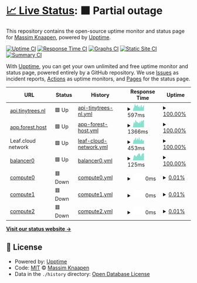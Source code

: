 # [📈 Live Status](https://mass-im.github.io/forest-status-test): <!--live status--> **🟧 Partial outage**

This repository contains the open-source uptime monitor and status page for [Massim Knaapen](https://www.gohike.nl), powered by [Upptime](https://github.com/upptime/upptime).

[![Uptime CI](https://github.com/mass-im/forest-status-test/workflows/Uptime%20CI/badge.svg)](https://github.com/mass-im/forest-status-test/actions?query=workflow%3A%22Uptime+CI%22)
[![Response Time CI](https://github.com/mass-im/forest-status-test/workflows/Response%20Time%20CI/badge.svg)](https://github.com/mass-im/forest-status-test/actions?query=workflow%3A%22Response+Time+CI%22)
[![Graphs CI](https://github.com/mass-im/forest-status-test/workflows/Graphs%20CI/badge.svg)](https://github.com/mass-im/forest-status-test/actions?query=workflow%3A%22Graphs+CI%22)
[![Static Site CI](https://github.com/mass-im/forest-status-test/workflows/Static%20Site%20CI/badge.svg)](https://github.com/mass-im/forest-status-test/actions?query=workflow%3A%22Static+Site+CI%22)
[![Summary CI](https://github.com/mass-im/forest-status-test/workflows/Summary%20CI/badge.svg)](https://github.com/mass-im/forest-status-test/actions?query=workflow%3A%22Summary+CI%22)

With [Upptime](https://upptime.js.org), you can get your own unlimited and free uptime monitor and status page, powered entirely by a GitHub repository. We use [Issues](https://github.com/mass-im/forest-status-test/issues) as incident reports, [Actions](https://github.com/mass-im/forest-status-test/actions) as uptime monitors, and [Pages](https://mass-im.github.io/forest-status-test) for the status page.

<!--start: status pages-->
<!-- This summary is generated by Upptime (https://github.com/upptime/upptime) -->
<!-- Do not edit this manually, your changes will be overwritten -->
<!-- prettier-ignore -->
| URL | Status | History | Response Time | Uptime |
| --- | ------ | ------- | ------------- | ------ |
| <img alt="" src="https://icons.duckduckgo.com/ip3/api.tinytrees.nl.ico" height="13"> [api.tinytrees.nl](https://api.tinytrees.nl/v1/auth/providers) | 🟩 Up | [api-tinytrees-nl.yml](https://github.com/mass-im/forest-status-test/commits/HEAD/history/api-tinytrees-nl.yml) | <details><summary><img alt="Response time graph" src="./graphs/api-tinytrees-nl/response-time-week.png" height="20"> 597ms</summary><br><a href="https://mass-im.github.io/forest-status-test/history/api-tinytrees-nl"><img alt="Response time 606" src="https://img.shields.io/endpoint?url=https%3A%2F%2Fraw.githubusercontent.com%2Fmass-im%2Fforest-status-test%2FHEAD%2Fapi%2Fapi-tinytrees-nl%2Fresponse-time.json"></a><br><a href="https://mass-im.github.io/forest-status-test/history/api-tinytrees-nl"><img alt="24-hour response time 511" src="https://img.shields.io/endpoint?url=https%3A%2F%2Fraw.githubusercontent.com%2Fmass-im%2Fforest-status-test%2FHEAD%2Fapi%2Fapi-tinytrees-nl%2Fresponse-time-day.json"></a><br><a href="https://mass-im.github.io/forest-status-test/history/api-tinytrees-nl"><img alt="7-day response time 597" src="https://img.shields.io/endpoint?url=https%3A%2F%2Fraw.githubusercontent.com%2Fmass-im%2Fforest-status-test%2FHEAD%2Fapi%2Fapi-tinytrees-nl%2Fresponse-time-week.json"></a><br><a href="https://mass-im.github.io/forest-status-test/history/api-tinytrees-nl"><img alt="30-day response time 606" src="https://img.shields.io/endpoint?url=https%3A%2F%2Fraw.githubusercontent.com%2Fmass-im%2Fforest-status-test%2FHEAD%2Fapi%2Fapi-tinytrees-nl%2Fresponse-time-month.json"></a><br><a href="https://mass-im.github.io/forest-status-test/history/api-tinytrees-nl"><img alt="1-year response time 606" src="https://img.shields.io/endpoint?url=https%3A%2F%2Fraw.githubusercontent.com%2Fmass-im%2Fforest-status-test%2FHEAD%2Fapi%2Fapi-tinytrees-nl%2Fresponse-time-year.json"></a></details> | <details><summary><a href="https://mass-im.github.io/forest-status-test/history/api-tinytrees-nl">100.00%</a></summary><a href="https://mass-im.github.io/forest-status-test/history/api-tinytrees-nl"><img alt="All-time uptime 100.00%" src="https://img.shields.io/endpoint?url=https%3A%2F%2Fraw.githubusercontent.com%2Fmass-im%2Fforest-status-test%2FHEAD%2Fapi%2Fapi-tinytrees-nl%2Fuptime.json"></a><br><a href="https://mass-im.github.io/forest-status-test/history/api-tinytrees-nl"><img alt="24-hour uptime 100.00%" src="https://img.shields.io/endpoint?url=https%3A%2F%2Fraw.githubusercontent.com%2Fmass-im%2Fforest-status-test%2FHEAD%2Fapi%2Fapi-tinytrees-nl%2Fuptime-day.json"></a><br><a href="https://mass-im.github.io/forest-status-test/history/api-tinytrees-nl"><img alt="7-day uptime 100.00%" src="https://img.shields.io/endpoint?url=https%3A%2F%2Fraw.githubusercontent.com%2Fmass-im%2Fforest-status-test%2FHEAD%2Fapi%2Fapi-tinytrees-nl%2Fuptime-week.json"></a><br><a href="https://mass-im.github.io/forest-status-test/history/api-tinytrees-nl"><img alt="30-day uptime 100.00%" src="https://img.shields.io/endpoint?url=https%3A%2F%2Fraw.githubusercontent.com%2Fmass-im%2Fforest-status-test%2FHEAD%2Fapi%2Fapi-tinytrees-nl%2Fuptime-month.json"></a><br><a href="https://mass-im.github.io/forest-status-test/history/api-tinytrees-nl"><img alt="1-year uptime 100.00%" src="https://img.shields.io/endpoint?url=https%3A%2F%2Fraw.githubusercontent.com%2Fmass-im%2Fforest-status-test%2FHEAD%2Fapi%2Fapi-tinytrees-nl%2Fuptime-year.json"></a></details>
| <img alt="" src="https://icons.duckduckgo.com/ip3/app.forest.host.ico" height="13"> [app.forest.host](https://app.forest.host/) | 🟩 Up | [app-forest-host.yml](https://github.com/mass-im/forest-status-test/commits/HEAD/history/app-forest-host.yml) | <details><summary><img alt="Response time graph" src="./graphs/app-forest-host/response-time-week.png" height="20"> 1366ms</summary><br><a href="https://mass-im.github.io/forest-status-test/history/app-forest-host"><img alt="Response time 1190" src="https://img.shields.io/endpoint?url=https%3A%2F%2Fraw.githubusercontent.com%2Fmass-im%2Fforest-status-test%2FHEAD%2Fapi%2Fapp-forest-host%2Fresponse-time.json"></a><br><a href="https://mass-im.github.io/forest-status-test/history/app-forest-host"><img alt="24-hour response time 1628" src="https://img.shields.io/endpoint?url=https%3A%2F%2Fraw.githubusercontent.com%2Fmass-im%2Fforest-status-test%2FHEAD%2Fapi%2Fapp-forest-host%2Fresponse-time-day.json"></a><br><a href="https://mass-im.github.io/forest-status-test/history/app-forest-host"><img alt="7-day response time 1366" src="https://img.shields.io/endpoint?url=https%3A%2F%2Fraw.githubusercontent.com%2Fmass-im%2Fforest-status-test%2FHEAD%2Fapi%2Fapp-forest-host%2Fresponse-time-week.json"></a><br><a href="https://mass-im.github.io/forest-status-test/history/app-forest-host"><img alt="30-day response time 1190" src="https://img.shields.io/endpoint?url=https%3A%2F%2Fraw.githubusercontent.com%2Fmass-im%2Fforest-status-test%2FHEAD%2Fapi%2Fapp-forest-host%2Fresponse-time-month.json"></a><br><a href="https://mass-im.github.io/forest-status-test/history/app-forest-host"><img alt="1-year response time 1190" src="https://img.shields.io/endpoint?url=https%3A%2F%2Fraw.githubusercontent.com%2Fmass-im%2Fforest-status-test%2FHEAD%2Fapi%2Fapp-forest-host%2Fresponse-time-year.json"></a></details> | <details><summary><a href="https://mass-im.github.io/forest-status-test/history/app-forest-host">100.00%</a></summary><a href="https://mass-im.github.io/forest-status-test/history/app-forest-host"><img alt="All-time uptime 100.00%" src="https://img.shields.io/endpoint?url=https%3A%2F%2Fraw.githubusercontent.com%2Fmass-im%2Fforest-status-test%2FHEAD%2Fapi%2Fapp-forest-host%2Fuptime.json"></a><br><a href="https://mass-im.github.io/forest-status-test/history/app-forest-host"><img alt="24-hour uptime 100.00%" src="https://img.shields.io/endpoint?url=https%3A%2F%2Fraw.githubusercontent.com%2Fmass-im%2Fforest-status-test%2FHEAD%2Fapi%2Fapp-forest-host%2Fuptime-day.json"></a><br><a href="https://mass-im.github.io/forest-status-test/history/app-forest-host"><img alt="7-day uptime 100.00%" src="https://img.shields.io/endpoint?url=https%3A%2F%2Fraw.githubusercontent.com%2Fmass-im%2Fforest-status-test%2FHEAD%2Fapi%2Fapp-forest-host%2Fuptime-week.json"></a><br><a href="https://mass-im.github.io/forest-status-test/history/app-forest-host"><img alt="30-day uptime 100.00%" src="https://img.shields.io/endpoint?url=https%3A%2F%2Fraw.githubusercontent.com%2Fmass-im%2Fforest-status-test%2FHEAD%2Fapi%2Fapp-forest-host%2Fuptime-month.json"></a><br><a href="https://mass-im.github.io/forest-status-test/history/app-forest-host"><img alt="1-year uptime 100.00%" src="https://img.shields.io/endpoint?url=https%3A%2F%2Fraw.githubusercontent.com%2Fmass-im%2Fforest-status-test%2FHEAD%2Fapi%2Fapp-forest-host%2Fuptime-year.json"></a></details>
| <img alt="" src="https://icons.duckduckgo.com/ip3/null.ico" height="13"> Leaf.cloud network | 🟩 Up | [leaf-cloud-network.yml](https://github.com/mass-im/forest-status-test/commits/HEAD/history/leaf-cloud-network.yml) | <details><summary><img alt="Response time graph" src="./graphs/leaf-cloud-network/response-time-week.png" height="20"> 453ms</summary><br><a href="https://mass-im.github.io/forest-status-test/history/leaf-cloud-network"><img alt="Response time 511" src="https://img.shields.io/endpoint?url=https%3A%2F%2Fraw.githubusercontent.com%2Fmass-im%2Fforest-status-test%2FHEAD%2Fapi%2Fleaf-cloud-network%2Fresponse-time.json"></a><br><a href="https://mass-im.github.io/forest-status-test/history/leaf-cloud-network"><img alt="24-hour response time 498" src="https://img.shields.io/endpoint?url=https%3A%2F%2Fraw.githubusercontent.com%2Fmass-im%2Fforest-status-test%2FHEAD%2Fapi%2Fleaf-cloud-network%2Fresponse-time-day.json"></a><br><a href="https://mass-im.github.io/forest-status-test/history/leaf-cloud-network"><img alt="7-day response time 453" src="https://img.shields.io/endpoint?url=https%3A%2F%2Fraw.githubusercontent.com%2Fmass-im%2Fforest-status-test%2FHEAD%2Fapi%2Fleaf-cloud-network%2Fresponse-time-week.json"></a><br><a href="https://mass-im.github.io/forest-status-test/history/leaf-cloud-network"><img alt="30-day response time 511" src="https://img.shields.io/endpoint?url=https%3A%2F%2Fraw.githubusercontent.com%2Fmass-im%2Fforest-status-test%2FHEAD%2Fapi%2Fleaf-cloud-network%2Fresponse-time-month.json"></a><br><a href="https://mass-im.github.io/forest-status-test/history/leaf-cloud-network"><img alt="1-year response time 511" src="https://img.shields.io/endpoint?url=https%3A%2F%2Fraw.githubusercontent.com%2Fmass-im%2Fforest-status-test%2FHEAD%2Fapi%2Fleaf-cloud-network%2Fresponse-time-year.json"></a></details> | <details><summary><a href="https://mass-im.github.io/forest-status-test/history/leaf-cloud-network">100.00%</a></summary><a href="https://mass-im.github.io/forest-status-test/history/leaf-cloud-network"><img alt="All-time uptime 99.95%" src="https://img.shields.io/endpoint?url=https%3A%2F%2Fraw.githubusercontent.com%2Fmass-im%2Fforest-status-test%2FHEAD%2Fapi%2Fleaf-cloud-network%2Fuptime.json"></a><br><a href="https://mass-im.github.io/forest-status-test/history/leaf-cloud-network"><img alt="24-hour uptime 100.00%" src="https://img.shields.io/endpoint?url=https%3A%2F%2Fraw.githubusercontent.com%2Fmass-im%2Fforest-status-test%2FHEAD%2Fapi%2Fleaf-cloud-network%2Fuptime-day.json"></a><br><a href="https://mass-im.github.io/forest-status-test/history/leaf-cloud-network"><img alt="7-day uptime 100.00%" src="https://img.shields.io/endpoint?url=https%3A%2F%2Fraw.githubusercontent.com%2Fmass-im%2Fforest-status-test%2FHEAD%2Fapi%2Fleaf-cloud-network%2Fuptime-week.json"></a><br><a href="https://mass-im.github.io/forest-status-test/history/leaf-cloud-network"><img alt="30-day uptime 99.95%" src="https://img.shields.io/endpoint?url=https%3A%2F%2Fraw.githubusercontent.com%2Fmass-im%2Fforest-status-test%2FHEAD%2Fapi%2Fleaf-cloud-network%2Fuptime-month.json"></a><br><a href="https://mass-im.github.io/forest-status-test/history/leaf-cloud-network"><img alt="1-year uptime 99.95%" src="https://img.shields.io/endpoint?url=https%3A%2F%2Fraw.githubusercontent.com%2Fmass-im%2Fforest-status-test%2FHEAD%2Fapi%2Fleaf-cloud-network%2Fuptime-year.json"></a></details>
| <img alt="" src="https://icons.duckduckgo.com/ip3/null.ico" height="13"> [balancer0](45.135.56.67) | 🟩 Up | [balancer0.yml](https://github.com/mass-im/forest-status-test/commits/HEAD/history/balancer0.yml) | <details><summary><img alt="Response time graph" src="./graphs/balancer0/response-time-week.png" height="20"> 125ms</summary><br><a href="https://mass-im.github.io/forest-status-test/history/balancer0"><img alt="Response time 125" src="https://img.shields.io/endpoint?url=https%3A%2F%2Fraw.githubusercontent.com%2Fmass-im%2Fforest-status-test%2FHEAD%2Fapi%2Fbalancer0%2Fresponse-time.json"></a><br><a href="https://mass-im.github.io/forest-status-test/history/balancer0"><img alt="24-hour response time 151" src="https://img.shields.io/endpoint?url=https%3A%2F%2Fraw.githubusercontent.com%2Fmass-im%2Fforest-status-test%2FHEAD%2Fapi%2Fbalancer0%2Fresponse-time-day.json"></a><br><a href="https://mass-im.github.io/forest-status-test/history/balancer0"><img alt="7-day response time 125" src="https://img.shields.io/endpoint?url=https%3A%2F%2Fraw.githubusercontent.com%2Fmass-im%2Fforest-status-test%2FHEAD%2Fapi%2Fbalancer0%2Fresponse-time-week.json"></a><br><a href="https://mass-im.github.io/forest-status-test/history/balancer0"><img alt="30-day response time 125" src="https://img.shields.io/endpoint?url=https%3A%2F%2Fraw.githubusercontent.com%2Fmass-im%2Fforest-status-test%2FHEAD%2Fapi%2Fbalancer0%2Fresponse-time-month.json"></a><br><a href="https://mass-im.github.io/forest-status-test/history/balancer0"><img alt="1-year response time 125" src="https://img.shields.io/endpoint?url=https%3A%2F%2Fraw.githubusercontent.com%2Fmass-im%2Fforest-status-test%2FHEAD%2Fapi%2Fbalancer0%2Fresponse-time-year.json"></a></details> | <details><summary><a href="https://mass-im.github.io/forest-status-test/history/balancer0">100.00%</a></summary><a href="https://mass-im.github.io/forest-status-test/history/balancer0"><img alt="All-time uptime 100.00%" src="https://img.shields.io/endpoint?url=https%3A%2F%2Fraw.githubusercontent.com%2Fmass-im%2Fforest-status-test%2FHEAD%2Fapi%2Fbalancer0%2Fuptime.json"></a><br><a href="https://mass-im.github.io/forest-status-test/history/balancer0"><img alt="24-hour uptime 100.00%" src="https://img.shields.io/endpoint?url=https%3A%2F%2Fraw.githubusercontent.com%2Fmass-im%2Fforest-status-test%2FHEAD%2Fapi%2Fbalancer0%2Fuptime-day.json"></a><br><a href="https://mass-im.github.io/forest-status-test/history/balancer0"><img alt="7-day uptime 100.00%" src="https://img.shields.io/endpoint?url=https%3A%2F%2Fraw.githubusercontent.com%2Fmass-im%2Fforest-status-test%2FHEAD%2Fapi%2Fbalancer0%2Fuptime-week.json"></a><br><a href="https://mass-im.github.io/forest-status-test/history/balancer0"><img alt="30-day uptime 100.00%" src="https://img.shields.io/endpoint?url=https%3A%2F%2Fraw.githubusercontent.com%2Fmass-im%2Fforest-status-test%2FHEAD%2Fapi%2Fbalancer0%2Fuptime-month.json"></a><br><a href="https://mass-im.github.io/forest-status-test/history/balancer0"><img alt="1-year uptime 100.00%" src="https://img.shields.io/endpoint?url=https%3A%2F%2Fraw.githubusercontent.com%2Fmass-im%2Fforest-status-test%2FHEAD%2Fapi%2Fbalancer0%2Fuptime-year.json"></a></details>
| <img alt="" src="https://icons.duckduckgo.com/ip3/null.ico" height="13"> [compute0](45.135.56.231) | 🟥 Down | [compute0.yml](https://github.com/mass-im/forest-status-test/commits/HEAD/history/compute0.yml) | <details><summary><img alt="Response time graph" src="./graphs/compute0/response-time-week.png" height="20"> 0ms</summary><br><a href="https://mass-im.github.io/forest-status-test/history/compute0"><img alt="Response time 0" src="https://img.shields.io/endpoint?url=https%3A%2F%2Fraw.githubusercontent.com%2Fmass-im%2Fforest-status-test%2FHEAD%2Fapi%2Fcompute0%2Fresponse-time.json"></a><br><a href="https://mass-im.github.io/forest-status-test/history/compute0"><img alt="24-hour response time 0" src="https://img.shields.io/endpoint?url=https%3A%2F%2Fraw.githubusercontent.com%2Fmass-im%2Fforest-status-test%2FHEAD%2Fapi%2Fcompute0%2Fresponse-time-day.json"></a><br><a href="https://mass-im.github.io/forest-status-test/history/compute0"><img alt="7-day response time 0" src="https://img.shields.io/endpoint?url=https%3A%2F%2Fraw.githubusercontent.com%2Fmass-im%2Fforest-status-test%2FHEAD%2Fapi%2Fcompute0%2Fresponse-time-week.json"></a><br><a href="https://mass-im.github.io/forest-status-test/history/compute0"><img alt="30-day response time 0" src="https://img.shields.io/endpoint?url=https%3A%2F%2Fraw.githubusercontent.com%2Fmass-im%2Fforest-status-test%2FHEAD%2Fapi%2Fcompute0%2Fresponse-time-month.json"></a><br><a href="https://mass-im.github.io/forest-status-test/history/compute0"><img alt="1-year response time 0" src="https://img.shields.io/endpoint?url=https%3A%2F%2Fraw.githubusercontent.com%2Fmass-im%2Fforest-status-test%2FHEAD%2Fapi%2Fcompute0%2Fresponse-time-year.json"></a></details> | <details><summary><a href="https://mass-im.github.io/forest-status-test/history/compute0">0.01%</a></summary><a href="https://mass-im.github.io/forest-status-test/history/compute0"><img alt="All-time uptime 0.01%" src="https://img.shields.io/endpoint?url=https%3A%2F%2Fraw.githubusercontent.com%2Fmass-im%2Fforest-status-test%2FHEAD%2Fapi%2Fcompute0%2Fuptime.json"></a><br><a href="https://mass-im.github.io/forest-status-test/history/compute0"><img alt="24-hour uptime 0.00%" src="https://img.shields.io/endpoint?url=https%3A%2F%2Fraw.githubusercontent.com%2Fmass-im%2Fforest-status-test%2FHEAD%2Fapi%2Fcompute0%2Fuptime-day.json"></a><br><a href="https://mass-im.github.io/forest-status-test/history/compute0"><img alt="7-day uptime 0.01%" src="https://img.shields.io/endpoint?url=https%3A%2F%2Fraw.githubusercontent.com%2Fmass-im%2Fforest-status-test%2FHEAD%2Fapi%2Fcompute0%2Fuptime-week.json"></a><br><a href="https://mass-im.github.io/forest-status-test/history/compute0"><img alt="30-day uptime 0.01%" src="https://img.shields.io/endpoint?url=https%3A%2F%2Fraw.githubusercontent.com%2Fmass-im%2Fforest-status-test%2FHEAD%2Fapi%2Fcompute0%2Fuptime-month.json"></a><br><a href="https://mass-im.github.io/forest-status-test/history/compute0"><img alt="1-year uptime 0.01%" src="https://img.shields.io/endpoint?url=https%3A%2F%2Fraw.githubusercontent.com%2Fmass-im%2Fforest-status-test%2FHEAD%2Fapi%2Fcompute0%2Fuptime-year.json"></a></details>
| <img alt="" src="https://icons.duckduckgo.com/ip3/null.ico" height="13"> [compute1](45.135.56.97) | 🟥 Down | [compute1.yml](https://github.com/mass-im/forest-status-test/commits/HEAD/history/compute1.yml) | <details><summary><img alt="Response time graph" src="./graphs/compute1/response-time-week.png" height="20"> 0ms</summary><br><a href="https://mass-im.github.io/forest-status-test/history/compute1"><img alt="Response time 0" src="https://img.shields.io/endpoint?url=https%3A%2F%2Fraw.githubusercontent.com%2Fmass-im%2Fforest-status-test%2FHEAD%2Fapi%2Fcompute1%2Fresponse-time.json"></a><br><a href="https://mass-im.github.io/forest-status-test/history/compute1"><img alt="24-hour response time 0" src="https://img.shields.io/endpoint?url=https%3A%2F%2Fraw.githubusercontent.com%2Fmass-im%2Fforest-status-test%2FHEAD%2Fapi%2Fcompute1%2Fresponse-time-day.json"></a><br><a href="https://mass-im.github.io/forest-status-test/history/compute1"><img alt="7-day response time 0" src="https://img.shields.io/endpoint?url=https%3A%2F%2Fraw.githubusercontent.com%2Fmass-im%2Fforest-status-test%2FHEAD%2Fapi%2Fcompute1%2Fresponse-time-week.json"></a><br><a href="https://mass-im.github.io/forest-status-test/history/compute1"><img alt="30-day response time 0" src="https://img.shields.io/endpoint?url=https%3A%2F%2Fraw.githubusercontent.com%2Fmass-im%2Fforest-status-test%2FHEAD%2Fapi%2Fcompute1%2Fresponse-time-month.json"></a><br><a href="https://mass-im.github.io/forest-status-test/history/compute1"><img alt="1-year response time 0" src="https://img.shields.io/endpoint?url=https%3A%2F%2Fraw.githubusercontent.com%2Fmass-im%2Fforest-status-test%2FHEAD%2Fapi%2Fcompute1%2Fresponse-time-year.json"></a></details> | <details><summary><a href="https://mass-im.github.io/forest-status-test/history/compute1">0.01%</a></summary><a href="https://mass-im.github.io/forest-status-test/history/compute1"><img alt="All-time uptime 0.01%" src="https://img.shields.io/endpoint?url=https%3A%2F%2Fraw.githubusercontent.com%2Fmass-im%2Fforest-status-test%2FHEAD%2Fapi%2Fcompute1%2Fuptime.json"></a><br><a href="https://mass-im.github.io/forest-status-test/history/compute1"><img alt="24-hour uptime 0.00%" src="https://img.shields.io/endpoint?url=https%3A%2F%2Fraw.githubusercontent.com%2Fmass-im%2Fforest-status-test%2FHEAD%2Fapi%2Fcompute1%2Fuptime-day.json"></a><br><a href="https://mass-im.github.io/forest-status-test/history/compute1"><img alt="7-day uptime 0.01%" src="https://img.shields.io/endpoint?url=https%3A%2F%2Fraw.githubusercontent.com%2Fmass-im%2Fforest-status-test%2FHEAD%2Fapi%2Fcompute1%2Fuptime-week.json"></a><br><a href="https://mass-im.github.io/forest-status-test/history/compute1"><img alt="30-day uptime 0.01%" src="https://img.shields.io/endpoint?url=https%3A%2F%2Fraw.githubusercontent.com%2Fmass-im%2Fforest-status-test%2FHEAD%2Fapi%2Fcompute1%2Fuptime-month.json"></a><br><a href="https://mass-im.github.io/forest-status-test/history/compute1"><img alt="1-year uptime 0.01%" src="https://img.shields.io/endpoint?url=https%3A%2F%2Fraw.githubusercontent.com%2Fmass-im%2Fforest-status-test%2FHEAD%2Fapi%2Fcompute1%2Fuptime-year.json"></a></details>
| <img alt="" src="https://icons.duckduckgo.com/ip3/null.ico" height="13"> [compute2](45.135.56.134) | 🟥 Down | [compute2.yml](https://github.com/mass-im/forest-status-test/commits/HEAD/history/compute2.yml) | <details><summary><img alt="Response time graph" src="./graphs/compute2/response-time-week.png" height="20"> 0ms</summary><br><a href="https://mass-im.github.io/forest-status-test/history/compute2"><img alt="Response time 0" src="https://img.shields.io/endpoint?url=https%3A%2F%2Fraw.githubusercontent.com%2Fmass-im%2Fforest-status-test%2FHEAD%2Fapi%2Fcompute2%2Fresponse-time.json"></a><br><a href="https://mass-im.github.io/forest-status-test/history/compute2"><img alt="24-hour response time 0" src="https://img.shields.io/endpoint?url=https%3A%2F%2Fraw.githubusercontent.com%2Fmass-im%2Fforest-status-test%2FHEAD%2Fapi%2Fcompute2%2Fresponse-time-day.json"></a><br><a href="https://mass-im.github.io/forest-status-test/history/compute2"><img alt="7-day response time 0" src="https://img.shields.io/endpoint?url=https%3A%2F%2Fraw.githubusercontent.com%2Fmass-im%2Fforest-status-test%2FHEAD%2Fapi%2Fcompute2%2Fresponse-time-week.json"></a><br><a href="https://mass-im.github.io/forest-status-test/history/compute2"><img alt="30-day response time 0" src="https://img.shields.io/endpoint?url=https%3A%2F%2Fraw.githubusercontent.com%2Fmass-im%2Fforest-status-test%2FHEAD%2Fapi%2Fcompute2%2Fresponse-time-month.json"></a><br><a href="https://mass-im.github.io/forest-status-test/history/compute2"><img alt="1-year response time 0" src="https://img.shields.io/endpoint?url=https%3A%2F%2Fraw.githubusercontent.com%2Fmass-im%2Fforest-status-test%2FHEAD%2Fapi%2Fcompute2%2Fresponse-time-year.json"></a></details> | <details><summary><a href="https://mass-im.github.io/forest-status-test/history/compute2">0.01%</a></summary><a href="https://mass-im.github.io/forest-status-test/history/compute2"><img alt="All-time uptime 0.01%" src="https://img.shields.io/endpoint?url=https%3A%2F%2Fraw.githubusercontent.com%2Fmass-im%2Fforest-status-test%2FHEAD%2Fapi%2Fcompute2%2Fuptime.json"></a><br><a href="https://mass-im.github.io/forest-status-test/history/compute2"><img alt="24-hour uptime 0.00%" src="https://img.shields.io/endpoint?url=https%3A%2F%2Fraw.githubusercontent.com%2Fmass-im%2Fforest-status-test%2FHEAD%2Fapi%2Fcompute2%2Fuptime-day.json"></a><br><a href="https://mass-im.github.io/forest-status-test/history/compute2"><img alt="7-day uptime 0.01%" src="https://img.shields.io/endpoint?url=https%3A%2F%2Fraw.githubusercontent.com%2Fmass-im%2Fforest-status-test%2FHEAD%2Fapi%2Fcompute2%2Fuptime-week.json"></a><br><a href="https://mass-im.github.io/forest-status-test/history/compute2"><img alt="30-day uptime 0.01%" src="https://img.shields.io/endpoint?url=https%3A%2F%2Fraw.githubusercontent.com%2Fmass-im%2Fforest-status-test%2FHEAD%2Fapi%2Fcompute2%2Fuptime-month.json"></a><br><a href="https://mass-im.github.io/forest-status-test/history/compute2"><img alt="1-year uptime 0.01%" src="https://img.shields.io/endpoint?url=https%3A%2F%2Fraw.githubusercontent.com%2Fmass-im%2Fforest-status-test%2FHEAD%2Fapi%2Fcompute2%2Fuptime-year.json"></a></details>

<!--end: status pages-->

[**Visit our status website →**](https://mass-im.github.io/forest-status-test)

## 📄 License

- Powered by: [Upptime](https://github.com/upptime/upptime)
- Code: [MIT](./LICENSE) © [Massim Knaapen](https://www.gohike.nl)
- Data in the `./history` directory: [Open Database License](https://opendatacommons.org/licenses/odbl/1-0/)
